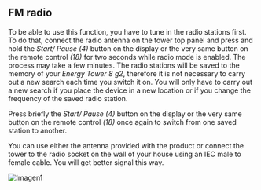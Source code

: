 ## FM radio

To be able to use this function, you have to tune in the radio stations first. To do that, connect the radio antenna on the tower top panel and press and hold the *Start/ Pause (4)* button on the display or the very same button on the remote control *(18)* for two seconds while radio mode is enabled. The process may take a few minutes. The radio stations will be saved to the memory of your *Energy Tower 8 g2*, therefore it is not necessary to carry out a new search each time you switch it on. You will only have to carry out a new search if you place the device in a new location or if you change the frequency of the saved radio station.

Press briefly the *Start/ Pause (4)* button on the display or the very same button on the remote control *(18)* once again to switch from one saved station to another. 

You can use either the antenna provided with the product or connect the tower to the radio socket on the wall of your house using an IEC male to female cable. You will get better signal this way.

   ![Imagen1](http://static.energysistem.com/images/manuals/42360/59563b1c48efa.jpg)
   

